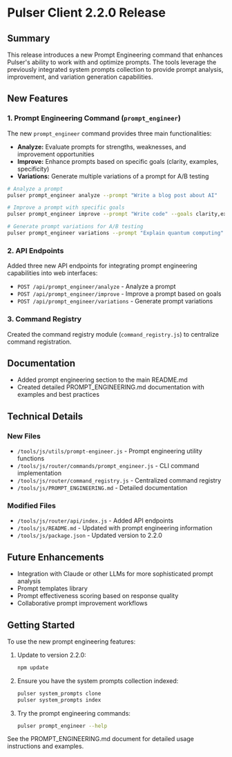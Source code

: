 # Pulser Client 2.2.0 Release

## Summary

This release introduces a new Prompt Engineering command that enhances Pulser's ability to work with and optimize prompts. The tools leverage the previously integrated system prompts collection to provide prompt analysis, improvement, and variation generation capabilities.

## New Features

### 1. Prompt Engineering Command (`prompt_engineer`)

The new `prompt_engineer` command provides three main functionalities:

- **Analyze:** Evaluate prompts for strengths, weaknesses, and improvement opportunities
- **Improve:** Enhance prompts based on specific goals (clarity, examples, specificity)
- **Variations:** Generate multiple variations of a prompt for A/B testing

```bash
# Analyze a prompt
pulser prompt_engineer analyze --prompt "Write a blog post about AI"

# Improve a prompt with specific goals
pulser prompt_engineer improve --prompt "Write code" --goals clarity,examples,specificity

# Generate prompt variations for A/B testing
pulser prompt_engineer variations --prompt "Explain quantum computing" --count 5
```

### 2. API Endpoints

Added three new API endpoints for integrating prompt engineering capabilities into web interfaces:

- `POST /api/prompt_engineer/analyze` - Analyze a prompt
- `POST /api/prompt_engineer/improve` - Improve a prompt based on goals
- `POST /api/prompt_engineer/variations` - Generate prompt variations

### 3. Command Registry

Created the command registry module (`command_registry.js`) to centralize command registration.

## Documentation

- Added prompt engineering section to the main README.md
- Created detailed PROMPT_ENGINEERING.md documentation with examples and best practices

## Technical Details

### New Files

- `/tools/js/utils/prompt-engineer.js` - Prompt engineering utility functions
- `/tools/js/router/commands/prompt_engineer.js` - CLI command implementation
- `/tools/js/router/command_registry.js` - Centralized command registry
- `/tools/js/PROMPT_ENGINEERING.md` - Detailed documentation

### Modified Files

- `/tools/js/router/api/index.js` - Added API endpoints
- `/tools/js/README.md` - Updated with prompt engineering information
- `/tools/js/package.json` - Updated version to 2.2.0

## Future Enhancements

- Integration with Claude or other LLMs for more sophisticated prompt analysis
- Prompt templates library
- Prompt effectiveness scoring based on response quality
- Collaborative prompt improvement workflows

## Getting Started

To use the new prompt engineering features:

1. Update to version 2.2.0:
   ```bash
   npm update
   ```

2. Ensure you have the system prompts collection indexed:
   ```bash
   pulser system_prompts clone
   pulser system_prompts index
   ```

3. Try the prompt engineering commands:
   ```bash
   pulser prompt_engineer --help
   ```

See the PROMPT_ENGINEERING.md document for detailed usage instructions and examples.